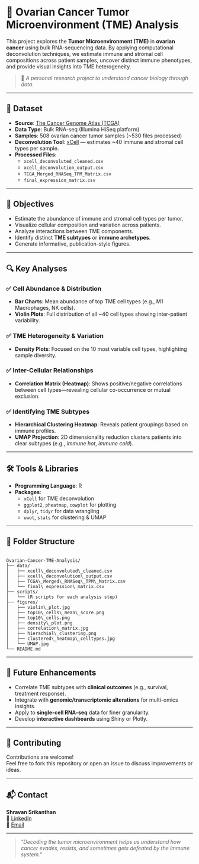 # 🧬 Ovarian Cancer Tumor Microenvironment (TME) Analysis

This project explores the **Tumor Microenvironment (TME)** in **ovarian cancer** using bulk RNA-sequencing data. By applying computational deconvolution techniques, we estimate immune and stromal cell compositions across patient samples, uncover distinct immune phenotypes, and provide visual insights into TME heterogeneity.

> 🧪 *A personal research project to understand cancer biology through data.*

---

## 📁 Dataset

- **Source**: [The Cancer Genome Atlas (TCGA)](https://portal.gdc.cancer.gov/)
- **Data Type**: Bulk RNA-seq (Illumina HiSeq platform)
- **Samples**: 508 ovarian cancer tumor samples (~530 files processed)
- **Deconvolution Tool**: [xCell](https://xcell.ucsf.edu/) — estimates ~40 immune and stromal cell types per sample.
- **Processed Files**:
  - `xcell_deconvoluted_cleaned.csv`
  - `xcell_deconvolution_output.csv`
  - `TCGA_Merged_RNASeq_TPM_Matrix.csv`
  - `final_expression_matrix.csv`

---

## 🧾 Objectives

- Estimate the abundance of immune and stromal cell types per tumor.
- Visualize cellular composition and variation across patients.
- Analyze interactions between TME components.
- Identify distinct **TME subtypes** or **immune archetypes**.
- Generate informative, publication-style figures.

---

## 🔍 Key Analyses

### ✅ Cell Abundance & Distribution
- **Bar Charts**: Mean abundance of top TME cell types (e.g., M1 Macrophages, NK cells).
- **Violin Plots**: Full distribution of all ~40 cell types showing inter-patient variability.

### ✅ TME Heterogeneity & Variation
- **Density Plots**: Focused on the 10 most variable cell types, highlighting sample diversity.

### ✅ Inter-Cellular Relationships
- **Correlation Matrix (Heatmap)**: Shows positive/negative correlations between cell types—revealing cellular co-occurrence or mutual exclusion.

### ✅ Identifying TME Subtypes
- **Hierarchical Clustering Heatmap**: Reveals patient groupings based on immune profiles.
- **UMAP Projection**: 2D dimensionality reduction clusters patients into clear subtypes (e.g., *immune hot*, *immune cold*).

---

## 🛠️ Tools & Libraries

- **Programming Language**: R
- **Packages**:
  - `xCell` for TME deconvolution
  - `ggplot2`, `pheatmap`, `cowplot` for plotting
  - `dplyr`, `tidyr` for data wrangling
  - `uwot`, `stats` for clustering & UMAP

---

## 📁 Folder Structure

```

Ovarian-Cancer-TME-Analysis/
├── data/
│   ├── xcell\_deconvoluted\_cleaned.csv
│   ├── xcell\_deconvolution\_output.csv
│   ├── TCGA\_Merged\_RNASeq\_TPM\_Matrix.csv
│   └── final\_expression\_matrix.csv
├── scripts/
│   └── (R scripts for each analysis step)
├── figures/
│   ├── violin\_plot.jpg
│   ├── top10\_cells\_mean\_score.png
│   ├── top10\_cells.png
│   ├── density\_plot.png
│   ├── correlation\_matrix.jpg
│   ├── hierachial\_clustering.png
│   ├── clustered\_heatmap\_celltypes.jpg
│   └── UMAP.jpg
└── README.md

```

---

## 📌 Future Enhancements

- Correlate TME subtypes with **clinical outcomes** (e.g., survival, treatment response).
- Integrate with **genomic/transcriptomic alterations** for multi-omics insights.
- Apply to **single-cell RNA-seq** data for finer granularity.
- Develop **interactive dashboards** using Shiny or Plotly.

---

## 🤝 Contributing

Contributions are welcome!  
Feel free to fork this repository or open an issue to discuss improvements or ideas.

---

## 📬 Contact

**Shravan Srikanthan**  
🔗 [LinkedIn](https://www.linkedin.com/in/shravan-s-7b53a494/)  
📧 [Email](mailto:shravan0601200@gmail.com)

---

> *"Decoding the tumor microenvironment helps us understand how cancer evades, resists, and sometimes gets defeated by the immune system."*
```

